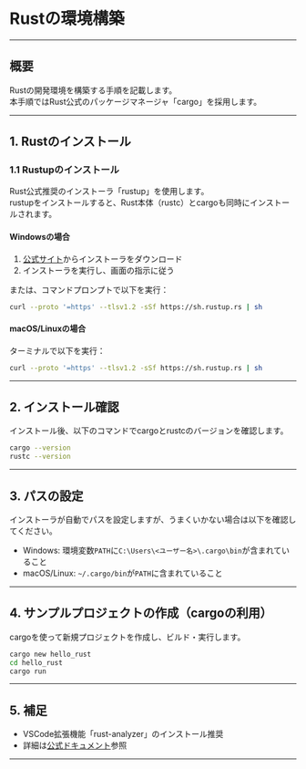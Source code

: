 # Rustの環境構築

---

## 概要

Rustの開発環境を構築する手順を記載します。  
本手順ではRust公式のパッケージマネージャ「cargo」を採用します。

---

## 1. Rustのインストール

### 1.1 Rustupのインストール

Rust公式推奨のインストーラ「rustup」を使用します。  
rustupをインストールすると、Rust本体（rustc）とcargoも同時にインストールされます。

#### Windowsの場合

1. [公式サイト](https://www.rust-lang.org/ja/tools/install)からインストーラをダウンロード
2. インストーラを実行し、画面の指示に従う

または、コマンドプロンプトで以下を実行：

```sh
curl --proto '=https' --tlsv1.2 -sSf https://sh.rustup.rs | sh
```

#### macOS/Linuxの場合

ターミナルで以下を実行：

```sh
curl --proto '=https' --tlsv1.2 -sSf https://sh.rustup.rs | sh
```

---

## 2. インストール確認

インストール後、以下のコマンドでcargoとrustcのバージョンを確認します。

```sh
cargo --version
rustc --version
```

---

## 3. パスの設定

インストーラが自動でパスを設定しますが、うまくいかない場合は以下を確認してください。

- Windows: 環境変数`PATH`に`C:\Users\<ユーザー名>\.cargo\bin`が含まれていること
- macOS/Linux: `~/.cargo/bin`が`PATH`に含まれていること

---

## 4. サンプルプロジェクトの作成（cargoの利用）

cargoを使って新規プロジェクトを作成し、ビルド・実行します。

```sh
cargo new hello_rust
cd hello_rust
cargo run
```

---

## 5. 補足

- VSCode拡張機能「rust-analyzer」のインストール推奨
- 詳細は[公式ドキュメント](https://doc.rust-jp.rs/book-ja/)参照

---